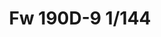 ---
title: "Fw 190D-9 1/144"
price: 950.00 
desc: "SUPER44, Fw 190D-9 1/144, razmera: 1/144"
img_path: "/assets/img/4461.jpg"
brand: AMMO
available: true
special_offer: false
new: false
soon: false
cat: "Plasticne-Makete"
subcat: "PM-EDUARD"
subsubcat: ""
---